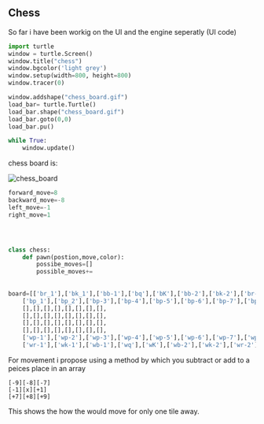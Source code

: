 ## Chess
So far i have been workig on the UI and the engine seperatly
(UI code)
```python
import turtle
window = turtle.Screen()
window.title("chess")
window.bgcolor('light grey')
window.setup(width=800, height=800)
window.tracer(0)

window.addshape("chess_board.gif")
load_bar= turtle.Turtle()
load_bar.shape("chess_board.gif")
load_bar.goto(0,0)
load_bar.pu()

while True:
    window.update()

```
chess board is:

![chess_board](https://user-images.githubusercontent.com/90515435/138888602-5da74088-0051-490f-b819-83b5ea5823b7.gif)

```python
forward_move=8
backward_move=-8
left_move=-1
right_move=1




class chess:
    def pawn(postion,move,color):
        possibe_moves=[]
        possible_moves+= 
    
        
board=[['br_1'],['bk_1'],['bb-1'],['bq'],['bK'],['bb-2'],['bk-2'],['br-2'],
    ['bp_1'],['bp_2'],['bp-3'],['bp-4'],['bp-5'],['bp-6'],['bp-7'],['bp-8'],
    [],[],[],[],[],[],[],[],
    [],[],[],[],[],[],[],[],
    [],[],[],[],[],[],[],[],
    [],[],[],[],[],[],[],[],
    ['wp-1'],['wp-2'],['wp-3'],['wp-4'],['wp-5'],['wp-6'],['wp-7'],['wp-8'],
    ['wr-1'],['wk-1'],['wb-1'],['wq'],['wK'],['wb-2'],['wk-2'],['wr-2']]
```
For movement i propose using a method by which you subtract or add to a peices place in an array
```
[-9][-8][-7]
[-1][x][+1]
[+7][+8][+9]
```
This shows the how the would move for only one tile away.

